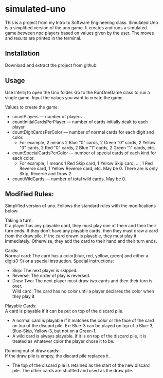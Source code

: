 # simulated-uno

This is a project from my Intro to Software Engineering class.
Simulated Uno is a simplified version of the uno game. It creates and runs a 
simulated game between npc players based on values given by the user. The
moves and results are printed in the terminal.

## Installation

Download and extract the project from github

## Usage

Use Intellij to open the Uno folder. Go to the RunOneGame class to run a single game.
Input the values you want to create the game.

Values to create the game:
* countPlayers — number of players
* countInitialCardsPerPlayer — number of cards initially dealt to each player
* countDigitCardsPerColor — number of normal cards for each digit and color.
  * For example, 2 means 2 Blue “0” cards, 2 Green “0” cards, 2 Yellow "0" cards, 2 Red "0" cards,
    2 Blue "1" cards, 2 Green "1" cards, etc.
* countSpecialCardsPerColor — number of special cards of each kind for each color.
   * For example, 1 means 1 Red Skip card, 1 Yellow Skip card, ..., 1 Red Reverse card, 1 Yellow Reverse card, etc.
     May be 0. There are is only Skip, Reverse and Draw 2.
* countWildCards — number of total wild cards. May be 0.

## Modified Rules:
Simplified version of uno. Follows the standard rules with the modifications below:<br />

Taking a turn:<br />
If a player has any playable card, they must play one of them and then their turn ends. 
If they don’t have any playable cards, then they must draw a card from the draw pile. 
If the card drawn is playable, they must play it immediately. 
Otherwise, they add the card to their hand and their turn ends.<br />

Cards:<br />
Normal card: The card has a color(blue, red, yellow, green) and either a digit(0-9) or a special instruction.
Special instructions:
* Skip: The next player is skipped.
* Reverse: The order of play is reversed.
* Draw Two: The next player must draw two cards and then their turn is over.<br />
Wild card: The card has  no color until a player declares the color when they play it.<br />

Playable Cards:<br />
A card is playable if it can be put on top of the discard pile.
* A normal card is playable if it matches the color or the face of the card on top of the discard pile.
  Ex: Blue-3 can be played on top of a Blue-3, Blue-Skip, Yellow-3, but not on a Green-1.
* A wild card is always playable. If it is on top of the discard pile, it is treated as whatever color the player chose it to be.<br />

Running out of draw cards:<br />
If the draw pile is empty, the discard pile replaces it.
* The top of the discard pile is retained as the start of the new discard pile. The other cards are shuffled and used as the draw pile.
